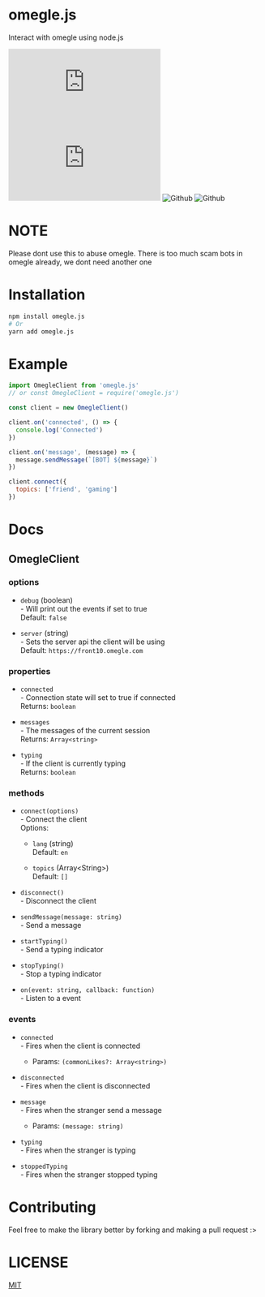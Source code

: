 # omegle.js

Interact with omegle using node.js

![GitHub](https://img.shields.io/github/license/qxb3/omegle.js)
![GitHub package.json version (subfolder of monorepo)](https://img.shields.io/github/package-json/v/qxb3/omegle.js?color=blue&filename=package.json)
![Github](https://img.shields.io/badge/language-javascript-yellow)
![Github](https://img.shields.io/badge/contribution-welcome-red)

# NOTE

Please dont use this to abuse omegle.
There is too much scam bots in omegle already, we dont need another one

# Installation

```bash
npm install omegle.js
# Or
yarn add omegle.js
```

# Example

```js
import OmegleClient from 'omegle.js'
// or const OmegleClient = require('omegle.js')

const client = new OmegleClient()

client.on('connected', () => {
  console.log('Connected')
})

client.on('message', (message) => {
  message.sendMessage(`[BOT] ${message}`)
})

client.connect({
  topics: ['friend', 'gaming']
})
```

# Docs

## OmegleClient

### options

* `debug` (boolean) <br>
\- Will print out the events if set to true <br>
Default: `false`

* `server` (string) <br>
\- Sets the server api the client will be using <br>
Default: `https://front10.omegle.com`

### properties

* `connected` <br>
\- Connection state will set to true if connected <br>
Returns: `boolean`

* `messages` <br>
\- The messages of the current session <br>
Returns: `Array<string>`

* `typing` <br>
\- If the client is currently typing <br>
Returns: `boolean`

### methods

* `connect(options)` <br>
\- Connect the client <br>
Options:
  * `lang` (string) <br>
    Default: `en`

  * `topics` (Array&lt;String&gt;) <br>
    Default: `[]`

* `disconnect()` <br>
\- Disconnect the client

* `sendMessage(message: string)` <br>
\- Send a message

* `startTyping()` <br>
\- Send a typing indicator

* `stopTyping()` <br>
\- Stop a typing indicator

* `on(event: string, callback: function)` <br>
\- Listen to a event

### events

* `connected` <br>
\- Fires when the client is connected <br>
  * Params:
    `(commonLikes?: Array<string>)`

* `disconnected` <br>
\- Fires when the client is disconnected <br>

* `message` <br>
\- Fires when the stranger send a message <br>
  * Params:
    `(message: string)`

* `typing` <br>
\- Fires when the stranger is typing

* `stoppedTyping` <br>
\- Fires when the stranger stopped typing

# Contributing

Feel free to make the library better by forking and making a pull request :>

# LICENSE

[MIT](https://github.com/qxb3/omegle.js/blob/main/LICENSE)
